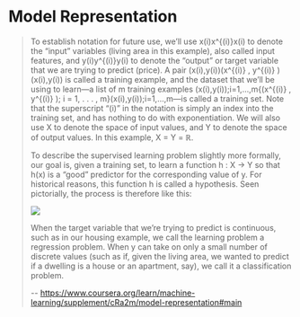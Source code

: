 # Model Representation
> 
> To establish notation for future use, we’ll use x(i)x^{(i)}x(i) to denote the “input” variables (living area in this example), also called input features, and y(i)y^{(i)}y(i) to denote the “output” or target variable that we are trying to predict (price). A pair (x(i),y(i))(x^{(i)} , y^{(i)} )(x(i),y(i)) is called a training example, and the dataset that we’ll be using to learn—a list of m training examples (x(i),y(i));i=1,...,m{(x^{(i)} , y^{(i)} ); i = 1, . . . , m}(x(i),y(i));i=1,...,m—is called a training set. Note that the superscript “(i)” in the notation is simply an index into the training set, and has nothing to do with exponentiation. We will also use X to denote the space of input values, and Y to denote the space of output values. In this example, X = Y = ℝ.
> 
> To describe the supervised learning problem slightly more formally, our goal is, given a training set, to learn a function h : X → Y so that h(x) is a “good” predictor for the corresponding value of y. For historical reasons, this function h is called a hypothesis. Seen pictorially, the process is therefore like this:
> 
> ![](https://d3c33hcgiwev3.cloudfront.net/imageAssetProxy.v1/H6qTdZmYEeaagxL7xdFKxA_2f0f671110e8f7446bb2b5b2f75a8874_Screenshot-2016-10-23-20.14.58.png?expiry=1591142400000&hmac=qfP4TjNWP0OKqaPfWqgwHGPGwbScIn-4PjTxIUnFph8)
> 
> When the target variable that we’re trying to predict is continuous, such as in our housing example, we call the learning problem a regression problem. When y can take on only a small number of discrete values (such as if, given the living area, we wanted to predict if a dwelling is a house or an apartment, say), we call it a classification problem.
>
> -- https://www.coursera.org/learn/machine-learning/supplement/cRa2m/model-representation#main
